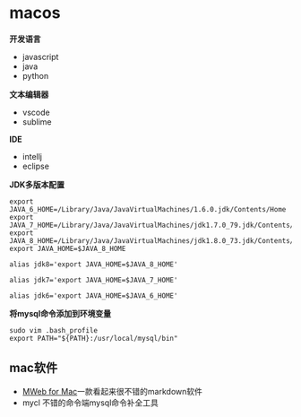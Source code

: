 # macos

**开发语言**

* javascript
* java
* python

**文本编辑器**

* vscode
* sublime

**IDE**

* intellj
* eclipse

**JDK多版本配置**

```text
export JAVA_6_HOME=/Library/Java/JavaVirtualMachines/1.6.0.jdk/Contents/Home
export JAVA_7_HOME=/Library/Java/JavaVirtualMachines/jdk1.7.0_79.jdk/Contents/Home
export JAVA_8_HOME=/Library/Java/JavaVirtualMachines/jdk1.8.0_73.jdk/Contents/Home
export JAVA_HOME=$JAVA_8_HOME

alias jdk8='export JAVA_HOME=$JAVA_8_HOME'

alias jdk7='export JAVA_HOME=$JAVA_7_HOME'

alias jdk6='export JAVA_HOME=$JAVA_6_HOME'
```

**将mysql命令添加到环境变量**

```text
sudo vim .bash_profile
export PATH="${PATH}:/usr/local/mysql/bin"
```

## mac软件

* [MWeb for Mac](http://zh.mweb.im/index.html)一款看起来很不错的markdown软件
* mycl 不错的命令端mysql命令补全工具

